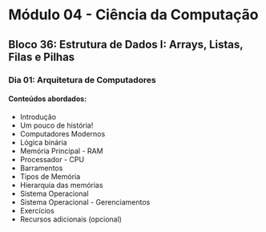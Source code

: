 # Módulo 04 - Ciência da Computação
## Bloco 36: Estrutura de Dados I: Arrays, Listas, Filas e Pilhas
### Dia 01: Arquitetura de Computadores
#### Conteúdos abordados:

* Introdução
* Um pouco de história!
* Computadores Modernos
* Lógica binária
* Memória Principal - RAM
* Processador - CPU
* Barramentos
* Tipos de Memória
* Hierarquia das memórias
* Sistema Operacional
* Sistema Operacional - Gerenciamentos
* Exercícios
* Recursos adicionais (opcional)
